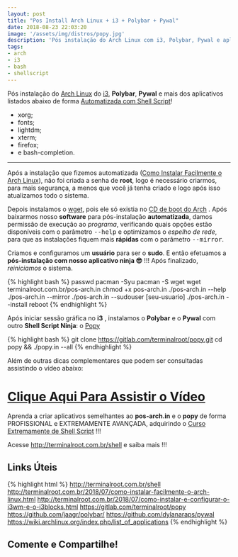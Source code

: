 ```yaml
---
layout: post
title: "Pos Install Arch Linux + i3 + Polybar + Pywal"
date: 2018-08-23 22:03:20
image: '/assets/img/distros/popy.jpg'
description: 'Pós instalação do Arch Linux com i3, Polybar, Pywal e aplicativos.'
tags:
- arch
- i3
- bash
- shellscript
---
```


Pós instalação do [Arch Linux](http://terminalroot.com.br/2018/07/como-instalar-facilmente-o-arch-linux.html) do [i3](http://terminalroot.com.br/2018/07/como-instalar-e-configurar-o-i3wm-e-o-i3blocks.html), __Polybar__, __Pywal__ e mais dos aplicativos listados abaixo de forma [Automatizada com Shell Script](http://terminalroot.com.br/shell)!

+ xorg;
+ fonts;
+ lightdm;
+ xterm;
+ firefox;
+ e bash-completion.

***

Após a instalação que fizemos automatizada ([Como Instalar Facilmente o Arch Linux](http://terminalroot.com.br/2018/07/como-instalar-facilmente-o-arch-linux.html)), não foi criada a senha de __root__, logo é necessário criarmos, para mais segurança, a menos que você já tenha criado e logo após isso atualizamos todo o sistema. 

Depois instalamos o [wget](https://www.gnu.org/software/wget/), pois ele só existia no [CD de boot do Arch](https://www.archlinux.org/download/) . Após baixarmos nosso __software__ para pós-instalação __automatizada__, damos permissão de execução ao _programa_, verificando quais opções estão disponíveis com o parâmetro <kbd>--help</kbd> e optimizamos o _espelho de rede_, para que as instalações fiquem mais __rápidas__ com o parâmetro <kbd>--mirror</kbd>. 

Criamos e configuramos um __usuário__ para ser o __sudo__. E então efetuamos a __pós-instalação com nosso aplicativo ninja 😎__ !!! Após finalizado, _reiniciamos_ o sistema.

{% highlight bash %}
passwd
pacman -Syu
pacman -S wget
wget terminalroot.com.br/pos-arch.in
chmod +x pos-arch.in
./pos-arch.in --help
./pos-arch.in --mirror
./pos-arch.in --sudouser [seu-usuario]
./pos-arch.in --install
reboot
{% endhighlight %}

Após iniciar sessão gráfica no __i3__ , instalamos o __Polybar__ e o __Pywal__ com outro __Shell Script Ninja__: o [Popy](https://gitlab.com/terminalroot/popy)

{% highlight bash %}
git clone https://gitlab.com/terminalroot/popy.git
cd popy && ./popy.in --all
{% endhighlight %}

Além de outras dicas complementares que podem ser consultadas assistindo o vídeo abaixo:

# [Clique Aqui Para Assistir o Vídeo](https://www.youtube.com/watch?v=DdJb2N8twbU)

Aprenda a criar aplicativos semelhantes ao __pos-arch.in__ e o __popy__ de forma PROFISSIONAL e EXTREMAMENTE AVANÇADA, adquirindo o [Curso Extremamente de Shell Script](http://terminalroot.com.br/shell) !!!

Acesse <http://terminalroot.com.br/shell> e saiba mais !!!

## Links Úteis

{% highlight html %}
http://terminalroot.com.br/shell
http://terminalroot.com.br/2018/07/como-instalar-facilmente-o-arch-linux.html
http://terminalroot.com.br/2018/07/como-instalar-e-configurar-o-i3wm-e-o-i3blocks.html
https://gitlab.com/terminalroot/popy
https://github.com/jaagr/polybar/
https://github.com/dylanaraps/pywal
https://wiki.archlinux.org/index.php/list_of_applications
{% endhighlight %}

## Comente e Compartilhe!

<script async src="https://pagead2.googlesyndication.com/pagead/js/adsbygoogle.js"></script>

<!-- Informat -->
<ins class="adsbygoogle"
 style="display:block"
 data-ad-client="ca-pub-2838251107855362"
 data-ad-slot="2327980059"
 data-ad-format="auto"
 data-full-width-responsive="true"></ins>

<script>
(adsbygoogle = window.adsbygoogle || []).push({});
</script>

